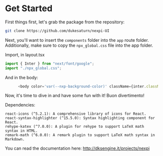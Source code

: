 # Get Started

First things first, let's grab the package from the repository:

```bash
git clone https://github.com/dukesaturn/nexpi-UI
```

Next, you'll want to insert the `components` folder into the `app` route folder. Additionally, make sure to copy the `npx_global.css` file into the app folder.

Import, in layout.tsx

```javascript
import { Inter } from "next/font/google";
import "./npx_global.css";
```

And in the body:

```javascript 
      <body color='var(--nxp-background-color)' className={inter.className}>
```


Now, it's time to dive in and have some fun with it!
Buon divertimento! 

Dependencies:

    react-icons (^5.2.1): A comprehensive library of icons for React.
    react-syntax-highlighter (^15.5.0): Syntax highlighting component for React.
    rehype-katex (^7.0.0): A plugin for rehype to support LaTeX math syntax in HTML.
    remark-math (^6.0.0): A remark plugin to support LaTeX math syntax in Markdown.

You can read the documentation here: http://dksengine.it/projects/nexpi
